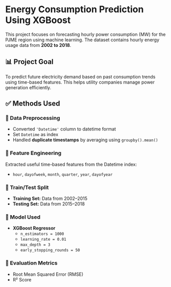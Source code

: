 # Energy Consumption Prediction Using XGBoost  

This project focuses on forecasting hourly power consumption (MW) for the PJME region using machine learning. The dataset contains hourly energy usage data from **2002 to 2018**.

## 📊 Project Goal  
To predict future electricity demand based on past consumption trends using time-based features. This helps utility companies manage power generation efficiently.

## ✅ Methods Used  

### 📌 Data Preprocessing  
- Converted `'Datetime'` column to datetime format  
- Set `Datetime` as index  
- Handled **duplicate timestamps** by averaging using `groupby().mean()`

### 📌 Feature Engineering  
Extracted useful time-based features from the Datetime index:
- `hour`, `dayofweek`, `month`, `quarter`, `year`, `dayofyear`

### 📌 Train/Test Split  
- **Training Set:** Data from 2002–2015  
- **Testing Set:** Data from 2015–2018  

### 📌 Model Used  
- **XGBoost Regressor**  
  - `n_estimators = 1000`  
  - `learning_rate = 0.01`  
  - `max_depth = 3`  
  - `early_stopping_rounds = 50`  

### 📌 Evaluation Metrics  
- Root Mean Squared Error (RMSE)  
- R² Score  
